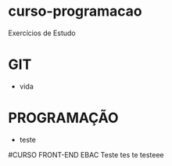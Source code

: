 # curso-programacao
Exercícios de Estudo
# GIT
- vida

# PROGRAMAÇÃO
- teste



#CURSO FRONT-END EBAC
Teste tes te testeee
